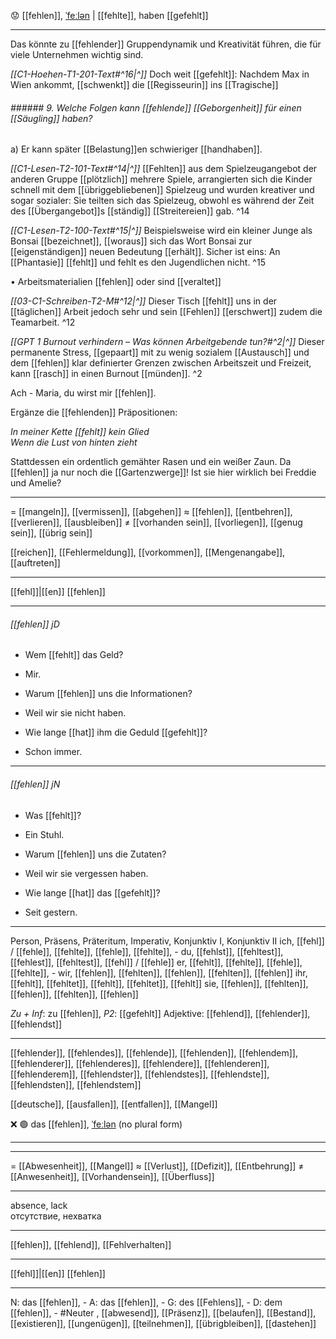 😟 [[fehlen]], [ˈfeːlən](https://youglish.com/pronounce/fehlen/german) | [[fehlte]], haben [[gefehlt]]

---
Das könnte zu [[fehlender]] Gruppendynamik und Kreativität führen, die für viele Unternehmen wichtig sind.

*[[C1-Hoehen-T1-201-Text#^16|^]]* Doch weit [[gefehlt]]: Nachdem Max in Wien ankommt, [[schwenkt]] die [[Regisseurin]] ins [[Tragische]]

###### ###### 9. Welche Folgen kann [[fehlende]] [[Geborgenheit]] für einen [[Säugling]] haben?
a) Er kann später [[Belastung]]en schwieriger [[handhaben]].  

*[[C1-Lesen-T2-101-Text#^14|^]]* [[Fehlten]] aus dem Spielzeugangebot der anderen Gruppe [[plötzlich]] mehrere Spiele, arrangierten sich die Kinder schnell mit dem [[übriggebliebenen]] Spielzeug und wurden kreativer und sogar sozialer: Sie teilten sich das Spielzeug, obwohl es während der Zeit des [[Übergangebot]]s [[ständig]] [[Streitereien]] gab. ^14


*[[C1-Lesen-T2-100-Text#^15|^]]* Beispielsweise wird ein kleiner Junge als Bonsai [[bezeichnet]], [[woraus]] sich das Wort Bonsai zur [[eigenständigen]] neuen Bedeutung [[erhält]]. Sicher ist eins: An [[Phantasie]] [[fehlt]] und fehlt es den Jugendlichen nicht. ^15


•	Arbeitsmaterialien [[fehlen]] oder sind [[veraltet]]

*[[03-C1-Schreiben-T2-M#^12|^]]* Dieser Tisch [[fehlt]] uns in der [[täglichen]] Arbeit jedoch sehr und sein [[Fehlen]] [[erschwert]] zudem die Teamarbeit. ^12


*[[GPT 1 Burnout verhindern – Was können Arbeitgebende tun?#^2|^]]* Dieser permanente Stress, [[gepaart]] mit zu wenig sozialem [[Austausch]] und dem [[fehlen]] klar definierter Grenzen zwischen Arbeitszeit und Freizeit, kann [[rasch]] in einen Burnout [[münden]]. ^2


Ach - Maria, du wirst mir [[fehlen]].  

Ergänze die [[fehlenden]] Präpositionen:

*In meiner Kette [[fehlt]] kein Glied*  
*Wenn die Lust von hinten zieht*  

Stattdessen ein ordentlich gemähter Rasen und ein weißer Zaun. Da [[fehlen]] ja nur noch die [[Gartenzwerge]]! Ist sie hier wirklich bei Freddie und Amelie?

---
= [[mangeln]], [[vermissen]], [[abgehen]]
≈ [[fehlen]], [[entbehren]], [[verlieren]], [[ausbleiben]]
≠ [[vorhanden sein]], [[vorliegen]], [[genug sein]], [[übrig sein]]

[[reichen]], [[Fehlermeldung]], [[vorkommen]], [[Mengenangabe]], [[auftreten]]

---
[[fehl]]|[[en]]
[[fehlen]]


---
###### [[fehlen]] jD
- Wem [[fehlt]] das Geld?
- Mir.

- Warum [[fehlen]] uns die Informationen?
- Weil wir sie nicht haben.

- Wie lange [[hat]] ihm die Geduld [[gefehlt]]?
- Schon immer.

---
###### [[fehlen]] jN
- Was [[fehlt]]?
- Ein Stuhl.

- Warum [[fehlen]] uns die Zutaten?
- Weil wir sie vergessen haben.

- Wie lange [[hat]] das [[gefehlt]]?
- Seit gestern.

---
Person, Präsens, Präteritum, Imperativ, Konjunktiv I, Konjunktiv II
ich, [[fehl]] / [[fehle]], [[fehlte]], [[fehle]], [[fehlte]], -
du, [[fehlst]], [[fehltest]], [[fehlest]], [[fehltest]], [[fehl]] / [[fehle]]
er, [[fehlt]], [[fehlte]], [[fehle]], [[fehlte]], -
wir, [[fehlen]], [[fehlten]], [[fehlen]], [[fehlten]], [[fehlen]]
ihr, [[fehlt]], [[fehltet]], [[fehlt]], [[fehltet]], [[fehlt]]
sie, [[fehlen]], [[fehlten]], [[fehlen]], [[fehlten]], [[fehlen]]

*Zu + Inf*: zu [[fehlen]], *P2*: [[gefehlt]]
Adjektive: [[fehlend]], [[fehlender]], [[fehlendst]]

---
[[fehlender]], [[fehlendes]], [[fehlende]], [[fehlenden]], [[fehlendem]], [[fehlenderer]], [[fehlenderes]], [[fehlendere]], [[fehlenderen]], [[fehlenderem]], [[fehlendster]], [[fehlendstes]], [[fehlendste]], [[fehlendsten]], [[fehlendstem]]

[[deutsche]], [[ausfallen]], [[entfallen]], [[Mangel]]

❌ 🟢 das [[fehlen]], [ˈfeːlən](https://youglish.com/pronounce/Fehlen/german)
(no plural form)

---



---
= [[Abwesenheit]], [[Mangel]]
≈ [[Verlust]], [[Defizit]], [[Entbehrung]]
≠ [[Anwesenheit]], [[Vorhandensein]], [[Überfluss]]

---
absence, lack  
отсутствие, нехватка

---
[[fehlen]], [[fehlend]], [[Fehlverhalten]]

---
[[fehl]]|[[en]]
[[fehlen]]


---
N: das [[fehlen]], -
A: das [[fehlen]], -
G: des [[Fehlens]], -
D: dem [[fehlen]], -
#Neuter , [[abwesend]], [[Präsenz]], [[belaufen]], [[Bestand]], [[existieren]], [[ungenügen]], [[teilnehmen]], [[übrigbleiben]], [[dastehen]]